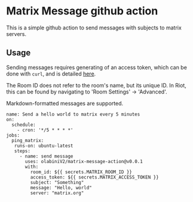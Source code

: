 # Matrix Message github action

This is a simple github action to send messages with subjects to matrix servers.

## Usage

Sending messages requires generating of an access token, which can be done with
`curl`, and is detailed [here](https://matrix.org/docs/guides/client-server-api/).

The Room ID does not refer to the room's name, but its unique ID. In Riot, this
can be found by navigating to 'Room Settings' -> 'Advanced'.

Markdown-formatted messages are supported.

```workflow
name: Send a hello world to matrix every 5 minutes
on:
  schedule:
    - cron: '*/5 * * * *'
jobs:
  ping_matrix:
   runs-on: ubuntu-latest
   steps:
     - name: send message
       uses: olabiniV2/matrix-message-action@v0.0.1
       with:
         room_id: ${{ secrets.MATRIX_ROOM_ID }}
         access_token: ${{ secrets.MATRIX_ACCESS_TOKEN }}
         subject: "Something"
         message: "Hello, world"
         server: "matrix.org"
```
